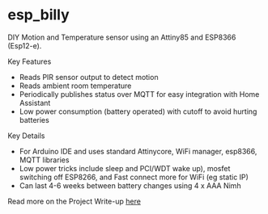 # esp_billy
DIY Motion and Temperature sensor using an Attiny85 and ESP8366 (Esp12-e).


Key Features
 - Reads PIR sensor output to detect motion
 - Reads ambient room temperature
 - Periodically publishes status over MQTT for easy integration with Home Assistant
 - Low power consumption (battery operated) with cutoff to avoid hurting batteries

Key Details
 - For Arduino IDE and uses standard Attinycore, WiFi manager, esp8366, MQTT libraries
 - Low power tricks include sleep and PCI/WDT wake up), mosfet switching off ESP8266, and Fast connect more for WiFi (eg static IP)
 - Can last 4-6 weeks between battery changes using 4 x AAA Nimh 

Read more on the Project Write-up [here](https://www.nyctinker.com/post/attiny85-projects-diy-wireless-room-sensor)
